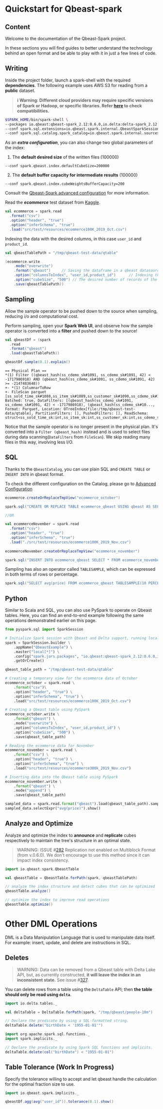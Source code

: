 # Quickstart for Qbeast-spark

## Content

Welcome to the documentation of the Qbeast-Spark project.

In these sections you will find guides to better understand the technology behind an open format and be able to play with it in just a few lines of code. 


## Writing

Inside the project folder, launch a spark-shell with the required **dependencies**. The following example uses AWS S3 for reading from a **public** dataset.

>**ℹ️ Warning: Different cloud providers may require specific versions of Spark or Hadoop, or specific libraries. Refer [here](CloudStorages.md) to check compatibilities.** 

```bash
$SPARK_HOME/bin/spark-shell \
--packages io.qbeast:qbeast-spark_2.12:0.6.0,io.delta:delta-spark_2.12:3.1.0 \
--conf spark.sql.extensions=io.qbeast.spark.internal.QbeastSparkSessionExtension \
--conf spark.sql.catalog.spark_catalog=io.qbeast.spark.internal.sources.catalog.QbeastCatalog
```
As an **_extra configuration_**, you can also change two global parameters of the index:

1. The **default desired size** of the written files (100000)
```
--conf spark.qbeast.index.defaultCubeSize=200000
```
2. The **default buffer capacity for intermediate results** (100000)

```
--conf spark.qbeast.index.cubeWeightsBufferCapacity=200
```
Consult the [Qbeast-Spark advanced configuration](AdvancedConfiguration.md) for more information.

Read the ***ecommerce*** test dataset from [Kaggle](https://www.kaggle.com/code/adilemrebilgic/e-commerce-analytics/data).
```scala
val ecommerce = spark.read
  .format("csv")
  .option("header", "true")
  .option("inferSchema", "true")
  .load("src/test/resources/ecommerce100K_2019_Oct.csv")
```

Indexing the data with the desired columns, in this case `user_id` and `product_id`.
```scala
val qbeastTablePath = "/tmp/qbeast-test-data/qtable"

(ecommerce.write
    .mode("overwrite")
    .format("qbeast")     // Saving the dataframe in a qbeast datasource
    .option("columnsToIndex", "user_id,product_id")      // Indexing the table
    .option("cubeSize", "500") // The desired number of records of the resulting files/cubes. Default is 5M
    .save(qbeastTablePath))
```


## Sampling

Allow the sample operator to be pushed down to the source when sampling, reducing i/o and computational cost.

Perform sampling, open your **Spark Web UI**, and observe how the sample operator is converted into a **filter** and pushed down to the source!
```scala
val qbeastDf = (spark
  .read
  .format("qbeast")
  .load(qbeastTablePath))

qbeastDf.sample(0.1).explain()
```
```
== Physical Plan ==
*(1) Filter ((qbeast_hash(ss_cdemo_sk#1091, ss_cdemo_sk#1091, 42) < -1717986918) AND (qbeast_hash(ss_cdemo_sk#1091, ss_cdemo_sk#1091, 42) >= -2147483648))
+- *(1) ColumnarToRow
+- FileScan parquet [ss_sold_time_sk#1088,ss_item_sk#1089,ss_customer_sk#1090,ss_cdemo_sk#1091,ss_hdemo_sk#1092,ss_addr_sk#1093,ss_store_sk#1094,ss_promo_sk#1095,ss_ticket_number#1096L,ss_quantity#1097,ss_wholesale_cost#1098,ss_list_price#1099,ss_sales_price#1100,ss_ext_discount_amt#1101,ss_ext_sales_price#1102,ss_ext_wholesale_cost#1103,ss_ext_list_price#1104,ss_ext_tax#1105,ss_coupon_amt#1106,ss_net_paid#1107,ss_net_paid_inc_tax#1108,ss_net_profit#1109,ss_sold_date_sk#1110] Batched: true, DataFilters: [(qbeast_hash(ss_cdemo_sk#1091, ss_cdemo_sk#1091, 42) < -1717986918), (qbeast_hash(ss_cdemo_sk#10..., Format: Parquet, Location: OTreeIndex[file:/tmp/qbeast-test-data/qtable], PartitionFilters: [], PushedFilters: [], ReadSchema: struct<ss_sold_time_sk:int,ss_item_sk:int,ss_customer_sk:int,ss_cdemo_sk:int,ss_hdemo_sk:int,ss_a...

```

Notice that the sample operator is no longer present in the physical plan. It's converted into a `Filter (qbeast_hash)` instead and is used to select files during data scanning(`DataFilters` from `FileScan`). We skip reading many files in this way, involving less I/O.

## SQL

Thanks to the `QbeastCatalog`, you can use plain SQL and `CREATE TABLE` or `INSERT INTO` in qbeast format.

To check the different configuration on the Catalog, please go to [Advanced Configuration](AdvancedConfiguration.md)

```scala
ecommerce.createOrReplaceTmpView("ecommerce_october")

spark.sql("CREATE OR REPLACE TABLE ecommerce_qbeast USING qbeast AS SELECT * FROM ecommerce_october")

//OR

val ecommerceNovember = spark.read
  .format("csv")
  .option("header", "true")
  .option("inferSchema", "true")
  .load("./src/test/resources/ecommerce100K_2019_Nov.csv")
  
ecommerceNovember.createOrReplaceTmpView("ecommerce_november")

spark.sql("INSERT INTO ecommerce_qbeast SELECT * FROM ecommerce_november")
```
Sampling has also an operator called `TABLESAMPLE`, which can be expressed in both terms of rows or percentage. 

```scala
spark.sql("SELECT avg(price) FROM ecommerce_qbeast TABLESAMPLE(10 PERCENT)").show()
```

## Python

Similar to Scala and SQL, you can also use PySpark to operate on Qbeast tables. 
Here, you can find an end-to-end example following the same operations demonstrated earlier on this page.

```python
from pyspark.sql import SparkSession

# Initialize Spark session with Qbeast and Delta support, running locally
spark = SparkSession.builder \
    .appName("QbeastExample") \
    .master("local[*]") \
    .config("spark.jars.packages", "io.qbeast:qbeast-spark_2.12:0.6.0,io.delta:delta-spark_2.12:3.1.0") \
    .getOrCreate()

qbeast_table_path = "/tmp/qbeast-test-data/qtable"

# Creating a temporary view for the ecommerce data of October
ecommerce_october = spark.read \
    .format("csv")\
    .option("header", "true") \
    .option("inferSchema", "true") \
    .load("src/test/resources/ecommerce100K_2019_Oct.csv")

# Creating a Qbeast table using PySpark
ecommerce_october.write \
    .format("qbeast") \
    .mode("overwrite") \
    .option("columnsToIndex", "user_id,product_id") \
    .option("cubeSize", "500") \
    .save(qbeast_table_path)

# Reading the ecommerce data for November
ecommerce_november = spark.read \
    .format("csv") \
    .option("header", "true") \
    .option("inferSchema", "true") \
    .load("src/test/resources/ecommerce300k_2019_Nov.csv")

# Inserting data into the Qbeast table using PySpark
ecommerce_november.write \
    .format("qbeast") \
    .mode("append") \
    .save(qbeast_table_path)

sampled_data = spark.read.format("qbeast").load(qbeast_table_path).sample(0.10)
sampled_data.selectExpr("avg(price)").show()
```

## Analyze and Optimize

Analyze and optimize the index to **announce** and **replicate** cubes respectively to maintain the tree's structure in an optimal state.

> WARNING: ISSUE #[282](https://github.com/Qbeast-io/qbeast-spark/issues/282) Replication not enabled on Multiblock Format (from v.0.6.0). We don't encourage to use this method since it can impact index consistency.

```scala
import io.qbeast.spark.QbeastTable

val qbeastTable = QbeastTable.forPath(spark, qbeastTablePath)

// analyze the index structure and detect cubes that can be optimized
qbeastTable.analyze()

// optimize the index to improve read operations
qbeastTable.optimize()
```

# Other DML Operations

DML is a Data Manipulation Language that is used to manipulate data itself. For example: insert, update, and delete are instructions in SQL.

## Deletes

> WARNING: Data can be removed from a Qbeast table with Delta Lake API, but, as currently constructed, **it will leave the index in an inconsistent state.** See issue #[327](https://github.com/Qbeast-io/qbeast-spark/issues/327).

You can delete rows from a table using the `DeltaTable` API; then **the table should only be read using `delta`**.

```scala
import io.delta.tables._

val deltaTable = DeltaTable.forPath(spark, "/tmp/qbeast/people-10m")

// Declare the predicate by using a SQL-formatted string.
deltaTable.delete("birthDate < '1955-01-01'")

import org.apache.spark.sql.functions._
import spark.implicits._

// Declare the predicate by using Spark SQL functions and implicits.
deltaTable.delete(col("birthDate") < "1955-01-01")
```

## Table Tolerance (Work In Progress)

Specify the tolerance willing to accept and let qbeast handle the calculation for the optimal fraction size to use.

```scala
import io.qbeast.spark.implicits._

qbeastDf.agg(avg("user_id")).tolerance(0.1).show()
```
